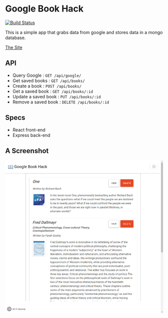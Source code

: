 # Google Book Hack

[![Build Status](https://travis-ci.org/jonathan-meyer/google-book-hack.svg?branch=master)](https://travis-ci.org/jonathan-meyer/google-book-hack)

This is a simple app that grabs data from google and stores data in a mongo database.

[The Site](https://google-book-hack.herokuapp.com)

## API

- Query Google : `GET /api/google/`
- Get saved books : `GET /api/books/`
- Create a book : `POST /api/books/`
- Get a saved book : `GET /api/books/:id`
- Update a saved book : `PUT /api/books/:id`
- Remove a saved book : `DELETE /api/books/:id`

## Specs

- React front-end
- Express back-end

## A Screenshot

![screeshot](./screenshot.png)
